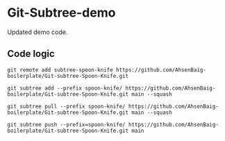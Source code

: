 # Git-Subtree-demo

Updated demo code.


## Code logic
```
git remote add subtree-spoon-knife https://github.com/AhsenBaig-boilerplate/Git-subtree-Spoon-Knife.git
```

```
git subtree add --prefix spoon-knife/ https://github.com/AhsenBaig-boilerplate/Git-subtree-Spoon-Knife.git main --squash
```

```
git subtree pull --prefix spoon-knife/ https://github.com/AhsenBaig-boilerplate/Git-subtree-Spoon-Knife.git main --squash
```

```
git subtree push --prefix=spoon-knife/ https://github.com/AhsenBaig-boilerplate/Git-subtree-Spoon-Knife.git main
```
